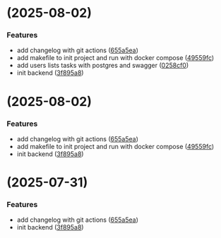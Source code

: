 #  (2025-08-02)


### Features

* add changelog with git actions ([655a5ea](https://github.com/Timothee-Picard/ynov-certif/commit/655a5eaf8cac59481b5b07502f54213b5fdf95a1))
* add makefile to init project and run with docker compose ([49559fc](https://github.com/Timothee-Picard/ynov-certif/commit/49559fcb16798c1d17f348c21985527b7c6d78fa))
* add users lists tasks with postgres and swagger ([0258cf0](https://github.com/Timothee-Picard/ynov-certif/commit/0258cf073a036aee054531d583511143894ff93e))
* init backend ([3f895a8](https://github.com/Timothee-Picard/ynov-certif/commit/3f895a82b6a737012e129abe89c7a0cf3db3f42b))



#  (2025-08-02)


### Features

* add changelog with git actions ([655a5ea](https://github.com/Timothee-Picard/ynov-certif/commit/655a5eaf8cac59481b5b07502f54213b5fdf95a1))
* add makefile to init project and run with docker compose ([49559fc](https://github.com/Timothee-Picard/ynov-certif/commit/49559fcb16798c1d17f348c21985527b7c6d78fa))
* init backend ([3f895a8](https://github.com/Timothee-Picard/ynov-certif/commit/3f895a82b6a737012e129abe89c7a0cf3db3f42b))



#  (2025-07-31)


### Features

* add changelog with git actions ([655a5ea](https://github.com/Timothee-Picard/ynov-certif/commit/655a5eaf8cac59481b5b07502f54213b5fdf95a1))
* init backend ([3f895a8](https://github.com/Timothee-Picard/ynov-certif/commit/3f895a82b6a737012e129abe89c7a0cf3db3f42b))



